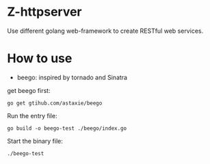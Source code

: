 # Z-httpserver

Use different golang web-framework to create RESTful web services.

# How to use

* beego: inspired by tornado and Sinatra

get beego first:

```shell
go get gtihub.com/astaxie/beego
```
Run the entry file:
```shell
go build -o beego-test ./beego/index.go
```

Start the binary file:
```shell
./beego-test
```